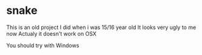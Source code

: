 snake
=====

This is an old project I did when i was 15/16 year old
It looks very ugly to me now
Actualy it doesn't work on OSX

You should try with Windows
